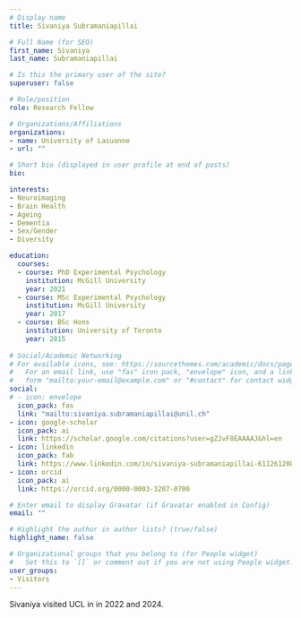 ```yaml
---
# Display name
title: Sivaniya Subramaniapillai

# Full Name (for SEO)
first_name: Sivaniya
last_name: Subramaniapillai

# Is this the primary user of the site?
superuser: false

# Role/position
role: Research Fellow

# Organizations/Affiliations
organizations:
- name: University of Lasuanne
- url: ""

# Short bio (displayed in user profile at end of posts)
bio: 

interests:
- Neuroimaging
- Brain Health
- Ageing
- Dementia
- Sex/Gender
- Diversity

education:
  courses:
  - course: PhD Experimental Psychology
    institution: McGill University
    year: 2021
  - course: MSc Experimental Psychology
    institution: McGill University
    year: 2017
  - course: BSc Hons
    institution: University of Toronto
    year: 2015
  
# Social/Academic Networking
# For available icons, see: https://sourcethemes.com/academic/docs/page-builder/#icons
#   For an email link, use "fas" icon pack, "envelope" icon, and a link in the
#   form "mailto:your-email@example.com" or "#contact" for contact widget.
social:
# - icon: envelope
  icon_pack: fas
  link: "mailto:sivaniya.subramaniapillai@unil.ch"
- icon: google-scholar
  icon_pack: ai
  link: https://scholar.google.com/citations?user=gZJvF8EAAAAJ&hl=en 
- icon: linkedin
  icon_pack: fab
  link: https://www.linkedin.com/in/sivaniya-subramaniapillai-611261208/
- icon: orcid
  icon_pack: ai
  link: https://orcid.org/0000-0003-3207-0700

# Enter email to display Gravatar (if Gravatar enabled in Config)
email: ""

# Highlight the author in author lists? (true/false)
highlight_name: false

# Organizational groups that you belong to (for People widget)
#   Set this to `[]` or comment out if you are not using People widget.
user_groups:
- Visitors
---
```


Sivaniya visited UCL in in 2022 and 2024.
